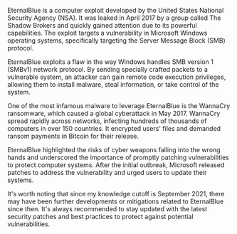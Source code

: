 EternalBlue is a computer exploit developed by the United States National Security Agency (NSA). It was leaked in April 2017 by a group called The Shadow Brokers and quickly gained attention due to its powerful capabilities. The exploit targets a vulnerability in Microsoft Windows operating systems, specifically targeting the Server Message Block (SMB) protocol.

EternalBlue exploits a flaw in the way Windows handles SMB version 1 (SMBv1) network protocol. By sending specially crafted packets to a vulnerable system, an attacker can gain remote code execution privileges, allowing them to install malware, steal information, or take control of the system.

One of the most infamous malware to leverage EternalBlue is the WannaCry ransomware, which caused a global cyberattack in May 2017. WannaCry spread rapidly across networks, infecting hundreds of thousands of computers in over 150 countries. It encrypted users' files and demanded ransom payments in Bitcoin for their release.

EternalBlue highlighted the risks of cyber weapons falling into the wrong hands and underscored the importance of promptly patching vulnerabilities to protect computer systems. After the initial outbreak, Microsoft released patches to address the vulnerability and urged users to update their systems.

It's worth noting that since my knowledge cutoff is September 2021, there may have been further developments or mitigations related to EternalBlue since then. It's always recommended to stay updated with the latest security patches and best practices to protect against potential vulnerabilities.